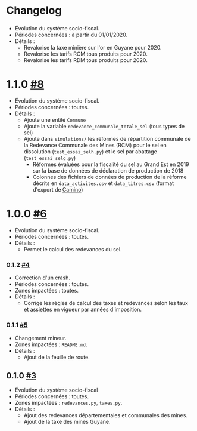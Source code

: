 # Changelog

###

* Évolution du système socio-fiscal.
* Périodes concernées : à partir du 01/01/2020.
* Détails :
  - Revalorise la taxe minière sur l'or en Guyane pour 2020.
  - Revalorise les tarifs RCM tous produits pour 2020.
  - Revalorise les tarifs RDM tous produits pour 2020.

# 1.1.0 [#8](https://github.com/openfisca/openfisca-france-fiscalite-miniere/pull/8)

* Évolution du système socio-fiscal.
* Périodes concernées : toutes.
* Détails :
  - Ajoute une entité `Commune`
  - Ajoute la variable `redevance_communale_totale_sel` (tous types de sel)
  - Ajoute dans `simulations/` les réformes de répartition communale de la Redevance Communale des Mines (RCM) pour le sel en dissolution (`test_essai_selh.py`) et le sel par abattage (`test_essai_selg.py`)
    - Réformes évaluées pour la fiscalité du sel au Grand Est en 2019 sur la base de données de déclaration de production de 2018
    - Colonnes des fichiers de données de production de la réforme décrits en `data_activites.csv` et `data_titres.csv` (format d'export de [Camino](https://camino.beta.gouv.fr))


# 1.0.0 [#6](https://github.com/openfisca/openfisca-france-fiscalite-miniere/pull/6)

* Évolution du système socio-fiscal.
* Périodes concernées : toutes.
* Détails :
  - Permet le calcul des redevances du sel.

### 0.1.2 [#4](https://github.com/openfisca/openfisca-france-fiscalite-miniere/pull/4)

* Correction d'un crash.
* Périodes concernées : toutes.
* Zones impactées : toutes.
* Détails :
  - Corrige les règles de calcul des taxes et redevances selon les taux et assiettes en vigueur par années d'imposition.

### 0.1.1 [#5](https://github.com/openfisca/openfisca-france-fiscalite-miniere/pull/5)

* Changement mineur.
* Zones impactées : `README.md`.
* Détails :
  - Ajout de la feuille de route.

## 0.1.0 [#3](https://github.com/openfisca/openfisca-france-fiscalite-miniere/pull/3)

* Évolution du système socio-fiscal
* Périodes concernées : toutes.
* Zones impactées : `redevances.py`, `taxes.py`.
* Détails :
  - Ajout des redevances départementales et communales des mines.
  - Ajout de la taxe des mines Guyane.
